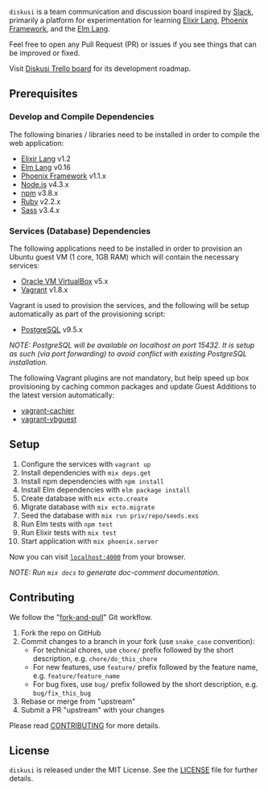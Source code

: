 `diskusi` is a team communication and discussion board inspired by [Slack], primarily a platform for experimentation for learning [Elixir Lang], [Phoenix Framework], and the [Elm Lang].

Feel free to open any Pull Request (PR) or issues if you see things that can be improved or fixed.

Visit [Diskusi Trello board] for its development roadmap.

## Prerequisites

### Develop and Compile Dependencies

The following binaries / libraries need to be installed in order to compile the web application:
 
  - [Elixir Lang] v1.2
  - [Elm Lang] v0.16
  - [Phoenix Framework] v1.1.x
  - [Node.js] v4.3.x
  - [npm] v3.8.x
  - [Ruby] v2.2.x
  - [Sass] v3.4.x

### Services (Database) Dependencies

The following applications need to be installed in order to provision an Ubuntu guest VM (1 core, 1GB RAM) which will contain the necessary services: 

  * [Oracle VM VirtualBox] v5.x
  * [Vagrant] v1.8.x

Vagrant is used to provision the services, and the following will be setup automatically as part of the provisioning script:

  * [PostgreSQL] v9.5.x
  
*NOTE: PostgreSQL will be available on localhost on port 15432. It is setup as such (via port forwarding) to avoid conflict with existing PostgreSQL installation.*
  
The following Vagrant plugins are not mandatory, but help speed up box provisioning by caching common packages and update Guest Additions to the latest version automatically:

  * [vagrant-cachier]
  * [vagrant-vbguest]

## Setup

  1. Configure the services with `vagrant up`
  1. Install dependencies with `mix deps.get`
  1. Install npm dependencies with `npm install`
  1. Install Elm dependencies with `elm package install`
  1. Create database with `mix ecto.create`
  1. Migrate database with `mix ecto.migrate`
  1. Seed the database with `mix run priv/repo/seeds.exs`
  1. Run Elm tests with `npm test`
  1. Run Elixir tests with `mix test`
  1. Start application with `mix phoenix.server`

Now you can visit [`localhost:4000`](http://localhost:4000) from your browser.

*NOTE: Run `mix docs` to generate doc-comment documentation.*

## Contributing

We follow the "[fork-and-pull]" Git workflow.

  1. Fork the repo on GitHub
  1. Commit changes to a branch in your fork (use `snake_case` convention):
     - For technical chores, use `chore/` prefix followed by the short description, e.g. `chore/do_this_chore`
     - For new features, use `feature/` prefix followed by the feature name, e.g. `feature/feature_name`
     - For bug fixes, use `bug/` prefix followed by the short description, e.g. `bug/fix_this_bug`
  1. Rebase or merge from "upstream"
  1. Submit a PR "upstream" with your changes

Please read [CONTRIBUTING] for more details.

## License

`diskusi` is released under the MIT License. See the [LICENSE] file for further details.

[CONTRIBUTING]: CONTRIBUTING.md
[Diskusi Trello board]: https://trello.com/b/ZwfyfjkG/diskusi-web-application
[Elixir Lang]: http://elixir-lang.org
[Elm Lang]: http://elm-lang.org
[fork-and-pull]: https://help.github.com/articles/using-pull-requests
[LICENSE]: LICENSE.txt
[Node.js]: https://nodejs.org
[npm]: https://www.npmjs.com
[Oracle VM VirtualBox]: https://www.virtualbox.org
[Phoenix Framework]: http://www.phoenixframework.org
[PostgreSQL]: http://www.postgresql.org/download/
[Ruby]: https://www.ruby-lang.org
[Sass]: http://sass-lang.com
[Slack]: https://slack.com
[Vagrant]: https://www.vagrantup.com
[vagrant-cachier]: https://github.com/fgrehm/vagrant-cachier
[vagrant-vbguest]: https://github.com/dotless-de/vagrant-vbguest